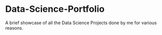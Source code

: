 # Data-Science-Portfolio
A brief showcase of all the Data Science Projects done by me for various reasons.
